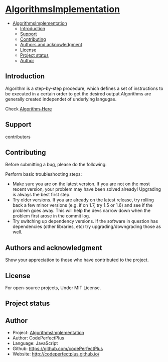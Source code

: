 # [AlgorithmsImplementation](/ALGORITHM.md)

- [AlgorithmsImplementation](#algorithmsimplementation)
  - [Introduction](#introduction)
  - [Support](#support)
  - [Contributing](#contributing)
  - [Authors and acknowledgment](#authors-and-acknowledgment)
  - [License](#license)
  - [Project status](#project-status)
  - [Author](#author)

## Introduction

Algorithm is a step-by-step procedure, which defines a set of instructions to be executed in a certain order to get the desired output.Algorithms are generally created independet of underlying langugae.

Check [Algorithm-Here](/ALGORITHM.md)

## Support

contributors

## Contributing

Before submitting a bug, please do the following:

Perform basic troubleshooting steps:

- Make sure you are on the latest version. If you are not on the most recent version, your problem may have been solved already! Upgrading is always the best first step.
- Try older versions. If you are already on the latest release, try rolling back a few minor versions (e.g. if on 1.7, try 1.5 or 1.6) and see if the problem goes away. This will help the devs narrow down when the problem first arose in the commit log.
- Try switching up dependency versions. If the software in question has dependencies (other libraries, etc) try upgrading/downgrading those as well.

## Authors and acknowledgment

Show your appreciation to those who have contributed to the project.

## License

For open-source projects, Under MIT License.

## Project status

## Author

- Project: [AlgorithmsImplementation](https://github.com/codePerfectPlus)
- Author: CodePerfectPlus
- Language: JavaScript
- Github: <https://github.com/codePerfectPlus>
- Website: <http://codeperfectplus.github.io/>
